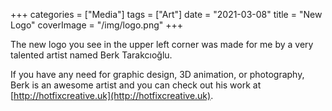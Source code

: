 +++
categories = ["Media"]
tags = ["Art"]
date = "2021-03-08"
title = "New Logo"
coverImage = "/img/logo.png"
+++

The new logo you see in the upper left corner was made for me by a very talented artist named Berk Tarakcıoğlu.

<!--more-->

If you have any need for graphic design, 3D animation, or photography, Berk is an awesome artist and you can check out his work at [http://hotfixcreative.uk](http://hotfixcreative.uk).
